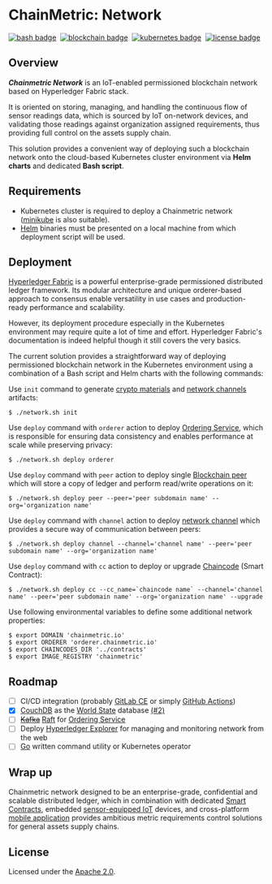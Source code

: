 # ChainMetric: Network

[![bash badge]][bash url]&nbsp;
[![blockchain badge]][hyperledger fabric url]&nbsp;
[![kubernetes badge]][kubernetes url]&nbsp;
[![license badge]][license url]

## Overview
_**Chainmetric Network**_ is an IoT-enabled permissioned blockchain network based on Hyperledger Fabric stack. 

It is oriented on storing, managing, and handling the continuous flow of sensor readings data, which is sourced by IoT on-network devices, and validating those readings against organization assigned requirements, thus providing full control on the assets supply chain.

This solution provides a convenient way of deploying such a blockchain network onto the cloud-based Kubernetes cluster environment via **Helm charts** and dedicated **Bash script**.

## Requirements

- Kubernetes cluster is required to deploy a Chainmetric network ([minikube][minikube] is also suitable).
- [Helm][helm] binaries must be presented on a local machine from which deployment script will be used.

## Deployment

[Hyperledger Fabric][hyperledger fabric url] is a powerful enterprise-grade permissioned distributed ledger framework. Its modular architecture and unique orderer-based approach to consensus enable versatility in use cases and production-ready performance and scalability.

However, its deployment procedure especially in the Kubernetes environment may require quite a lot of time and effort. Hyperledger Fabric's documentation is indeed helpful though it still covers the very basics. 

The current solution provides a straightforward way of deploying permissioned blockchain network in the Kubernetes environment using a combination of a Bash script and Helm charts with the following commands:

Use `init` command to generate [crypto materials][crypto material] and [network channels][network channel] artifacts:

```
$ ./network.sh init
```

Use `deploy` command with `orderer` action to deploy [Ordering Service][orderer service], which is responsible for ensuring data consistency and enables performance at scale while preserving privacy:
```
$ ./network.sh deploy orderer
```

Use `deploy` command with `peer` action to deploy single [Blockchain peer][blockchain peer] which will store a copy of ledger and perform read/write operations on it:
```
$ ./network.sh deploy peer --peer='peer subdomain name' --org='organization name'
```

Use `deploy` command with `channel` action to deploy [network channel][network channel] which provides a secure way of communication between peers:
```
$ ./network.sh deploy channel --channel='channel name' --peer='peer subdomain name' --org='organization name'
```

Use `deploy` command with `cc` action to deploy or upgrade [Chaincode][chaincode] (Smart Contract):
```
$ ./network.sh deploy cc --cc_name=`chaincode name` --channel='channel name' --peer='peer subdomain name' --org='organization name' --upgrade
```

Use following environmental variables to define some additional network properties:
```
$ export DOMAIN 'chainmetric.io'
$ export ORDERER 'orderer.chainmetric.io'
$ export CHAINCODES_DIR '../contracts'
$ export IMAGE_REGISTRY 'chainmetric'
```

## Roadmap

- [ ] CI/CD integration (probably [GitLab CE][gitlab ci] or simply [GitHub Actions][github actions])
- [X] [CouchDB][couchdb] as the [World State][world state] database [(#2)](https://github.com/timoth-y/chainmetric-network/pull/2)
- [ ] ~~[Kafka][kafka]~~ [Raft][raft] for [Ordering Service][orderer service]
- [ ] Deploy [Hyperledger Explorer][hyperledger explorer] for managing and monitoring network from the web
- [ ] [Go][golang] written command utility or Kubernetes operator

## Wrap up

Chainmetric network designed to be an enterprise-grade, confidential and scalable distributed ledger, which in combination with dedicated [Smart Contracts][chainmetric contracts repo], embedded [sensor-equipped IoT][chainmetric sensorsys repo] devices, and cross-platform [mobile application][chainmetric app repo] provides ambitious metric requirements control solutions for general assets supply chains.

## License

Licensed under the [Apache 2.0][license file].



[bash badge]: https://img.shields.io/badge/Code-Bash-informational?style=flat&logo=gnu%20bash&logoColor=white&color=9DDE66
[blockchain badge]: https://img.shields.io/badge/Blockchain-Hyperledger%20Fabric-informational?style=flat&logo=hyperledger&logoColor=white&labelColor=0A1F1F&color=teal
[kubernetes badge]: https://img.shields.io/badge/Infrastructure-Kubernetes-informational?style=flat&logo=kubernetes&logoColor=white&color=316DE6
[license badge]: https://img.shields.io/badge/License-Apache%202.0-informational?style=flat&color=blue

[bash url]: https://www.gnu.org/software/bash
[hyperledger fabric url]: https://www.hyperledger.org/use/fabric
[kubernetes url]: https://kubernetes.io
[license url]: https://www.apache.org/licenses/LICENSE-2.0


[minikube]:  https://minikube.sigs.k8s.io/docs/
[helm]: https://helm.sh/

[crypto material]: https://hyperledger-fabric.readthedocs.io/en/release-2.2/identity/identity.html#digital-certificates
[network channel]: https://hyperledger-fabric.readthedocs.io/en/release-2.2/glossary.html#channel
[orderer service]: https://hyperledger-fabric.readthedocs.io/en/release-2.2/glossary.html#ordering-service
[blockchain peer]: https://hyperledger-fabric.readthedocs.io/en/release-2.2/glossary.html#peer
[chaincode]: https://hyperledger-fabric.readthedocs.io/en/release-2.2/glossary.html#smart-contract
[world state]: https://hyperledger-fabric.readthedocs.io/en/release-2.2/glossary.html#world-state
[couchdb]: https://hyperledger-fabric.readthedocs.io/en/release-2.2/couchdb_as_state_database.html
[kafka]: https://hyperledger-fabric.readthedocs.io/en/release-2.2/kafka.html
[raft]: https://hyperledger-fabric.readthedocs.io/en/release-2.2/orderer/ordering_service.html#raft
[golang]: https://github.com/golang/go
[gitlab ci]: https://about.gitlab.com/stages-devops-lifecycle/
[github actions]: https://github.com/features/actions
[hyperledger explorer]: https://www.hyperledger.org/use/explorer

[chainmetric contracts repo]: https://github.com/timoth-y/chainmetric-contracts
[chainmetric sensorsys repo]: https://github.com/timoth-y/chainmetric-network
[chainmetric app repo]: https://github.com/timoth-y/chainmetric-app

[license file]: https://github.com/timoth-y/chainmetric-network/blob/main/LICENSE
